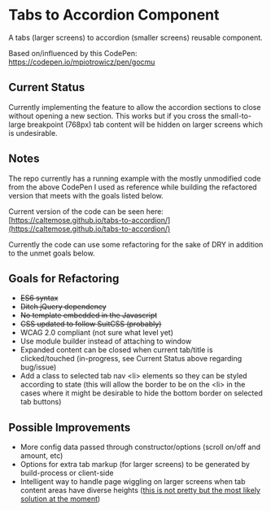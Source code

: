 # Tabs to Accordion Component

A tabs (larger screens) to accordion (smaller screens) reusable component.

Based on/influenced by this CodePen: https://codepen.io/mpiotrowicz/pen/gocmu

## Current Status

Currently implementing the feature to allow the accordion sections to close without opening a new section.
This works but if you cross the small-to-large breakpoint (768px) tab content will be hidden on larger screens which is undesirable.


## Notes

The repo currently has a running example with the mostly unmodified code from the above CodePen I used as reference while building the refactored version that meets with the goals listed below.

Current version of the code can be seen here:
[https://caltemose.github.io/tabs-to-accordion/](https://caltemose.github.io/tabs-to-accordion/)

Currently the code can use some refactoring for the sake of DRY in addition to the unmet goals below.

## Goals for Refactoring

- ~~ES6 syntax~~
- ~~Ditch jQuery dependency~~
- ~~No template embedded in the Javascript~~
- ~~CSS updated to follow SuitCSS (probably)~~
- WCAG 2.0 compliant (not sure what level yet)
- Use module builder instead of attaching to window
- Expanded content can be closed when current tab/title is clicked/touched (in-progress, see Current Status above regarding bug/issue)
- Add a class to selected tab nav &lt;li&gt; elements so they can be styled according to state (this will allow the border to be on the &lt;li&gt; in the cases where it might be desirable to hide the bottom border on selected tab buttons)

## Possible Improvements

- More config data passed through constructor/options (scroll on/off and amount, etc)
- Options for extra tab markup (for larger screens) to be generated by build-process or client-side
- Intelligent way to handle page wiggling on larger screens when tab content areas have diverse heights ([this is not pretty but the most likely solution at the moment](https://stackoverflow.com/questions/19172545/how-to-get-hidden-element-height))
